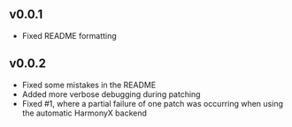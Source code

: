## v0.0.1
- Fixed README formatting

## v0.0.2
- Fixed some mistakes in the README
- Added more verbose debugging during patching
- Fixed #1, where a partial failure of one patch was occurring when using the automatic HarmonyX backend
